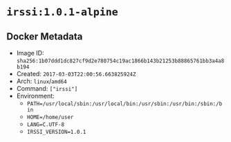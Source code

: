 # `irssi:1.0.1-alpine`

## Docker Metadata

- Image ID: `sha256:1b07ddd1dc827cf9d2e780754c19ac1866b143b21253b88865761bb3a4a8b194`
- Created: `2017-03-03T22:00:56.663825924Z`
- Arch: `linux`/`amd64`
- Command: `["irssi"]`
- Environment:
  - `PATH=/usr/local/sbin:/usr/local/bin:/usr/sbin:/usr/bin:/sbin:/bin`
  - `HOME=/home/user`
  - `LANG=C.UTF-8`
  - `IRSSI_VERSION=1.0.1`
